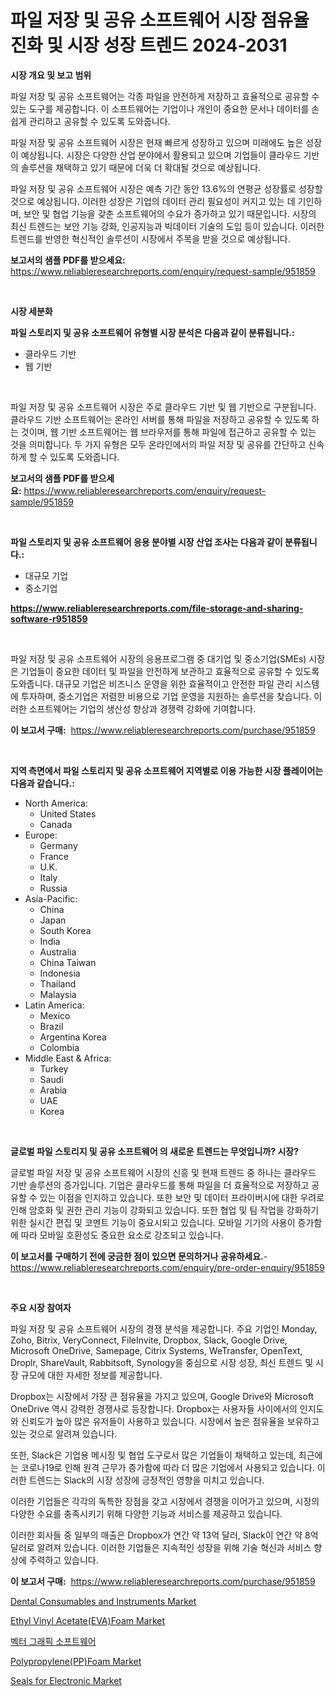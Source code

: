 <p><h1>파일 저장 및 공유 소프트웨어 시장 점유율 진화 및 시장 성장 트렌드 2024-2031</h1></p><p><strong>시장 개요 및 보고 범위</strong></p>
<p><p>파일 저장 및 공유 소프트웨어는 각종 파일을 안전하게 저장하고 효율적으로 공유할 수 있는 도구를 제공합니다. 이 소프트웨어는 기업이나 개인이 중요한 문서나 데이터를 손쉽게 관리하고 공유할 수 있도록 도와줍니다. </p><p>파일 저장 및 공유 소프트웨어 시장은 현재 빠르게 성장하고 있으며 미래에도 높은 성장이 예상됩니다. 시장은 다양한 산업 분야에서 활용되고 있으며 기업들이 클라우드 기반의 솔루션을 채택하고 있기 때문에 더욱 더 확대될 것으로 예상됩니다. </p><p>파일 저장 및 공유 소프트웨어 시장은 예측 기간 동안 13.6%의 연평균 성장률로 성장할 것으로 예상됩니다. 이러한 성장은 기업의 데이터 관리 필요성이 커지고 있는 데 기인하며, 보안 및 협업 기능을 갖춘 소프트웨어의 수요가 증가하고 있기 때문입니다. 시장의 최신 트렌드는 보안 기능 강화, 인공지능과 빅데이터 기술의 도입 등이 있습니다. 이러한 트렌드를 반영한 혁신적인 솔루션이 시장에서 주목을 받을 것으로 예상됩니다.</p></p>
<p><strong>보고서의 샘플 PDF를 받으세요:</strong> <a href="https://www.reliableresearchreports.com/enquiry/request-sample/951859">https://www.reliableresearchreports.com/enquiry/request-sample/951859</a></p>
<p>&nbsp;</p>
<p><strong>시장 세분화</strong></p>
<p><strong>파일 스토리지 및 공유 소프트웨어 유형별 시장 분석은 다음과 같이 분류됩니다.:</strong></p>
<p><ul><li>클라우드 기반</li><li>웹 기반</li></ul></p>
<p>&nbsp;</p>
<p><p>파일 저장 및 공유 소프트웨어 시장은 주로 클라우드 기반 및 웹 기반으로 구분됩니다. 클라우드 기반 소프트웨어는 온라인 서버를 통해 파일을 저장하고 공유할 수 있도록 하는 것이며, 웹 기반 소프트웨어는 웹 브라우저를 통해 파일에 접근하고 공유할 수 있는 것을 의미합니다. 두 가지 유형은 모두 온라인에서의 파일 저장 및 공유를 간단하고 신속하게 할 수 있도록 도와줍니다.</p></p>
<p><strong>보고서의 샘플 PDF를 받으세요:</strong>&nbsp;<a href="https://www.reliableresearchreports.com/enquiry/request-sample/951859">https://www.reliableresearchreports.com/enquiry/request-sample/951859</a></p>
<p>&nbsp;</p>
<p><strong> 파일 스토리지 및 공유 소프트웨어 응용 분야별 시장 산업 조사는 다음과 같이 분류됩니다.:</strong></p>
<p><ul><li>대규모 기업</li><li>중소기업</li></ul></p>
<p><strong><a href="https://www.reliableresearchreports.com/file-storage-and-sharing-software-r951859">https://www.reliableresearchreports.com/file-storage-and-sharing-software-r951859</a></strong></p>
<p>&nbsp;</p>
<p><p>파일 저장 및 공유 소프트웨어 시장의 응용프로그램 중 대기업 및 중소기업(SMEs) 시장은 기업들이 중요한 데이터 및 파일을 안전하게 보관하고 효율적으로 공유할 수 있도록 도와줍니다. 대규모 기업은 비즈니스 운영을 위한 효율적이고 안전한 파일 관리 시스템에 투자하며, 중소기업은 저렴한 비용으로 기업 운영을 지원하는 솔루션을 찾습니다. 이러한 소프트웨어는 기업의 생산성 향상과 경쟁력 강화에 기여합니다.</p></p>
<p><strong>이 보고서 구매:</strong>&nbsp; <a href="https://www.reliableresearchreports.com/purchase/951859">https://www.reliableresearchreports.com/purchase/951859</a></p>
<p>&nbsp;</p>
<p><strong>지역 측면에서 파일 스토리지 및 공유 소프트웨어 지역별로 이용 가능한 시장 플레이어는 다음과 같습니다.:</strong></p>
<p><ul>
    <li>
        North America:
        <ul>
            <li>United States</li>
            <li>Canada</li>
        </ul>
    </li>
    <li>
        Europe:
        <ul>
            <li>Germany</li>
            <li>France</li>
            <li>U.K.</li>
            <li>Italy</li>
            <li>Russia</li>
        </ul>
    </li>
    <li>
        Asia-Pacific:
        <ul>
            <li>China</li>
            <li>Japan</li>
            <li>South Korea</li>
            <li>India</li>
            <li>Australia</li>
            <li>China Taiwan</li>
            <li>Indonesia</li>
            <li>Thailand</li>
            <li>Malaysia</li>
        </ul>
    </li>
    <li>
        Latin America:
        <ul>
            <li>Mexico</li>
            <li>Brazil</li>
            <li>Argentina Korea</li>
            <li>Colombia</li>
        </ul>
    </li>
    <li>
        Middle East & Africa:
        <ul>
            <li>Turkey</li>
            <li>Saudi</li>
            <li>Arabia</li>
            <li>UAE</li>
            <li>Korea</li>
        </ul>
    </li>
    </ul></p>
<p>&nbsp;</p>
<p><strong>글로벌 파일 스토리지 및 공유 소프트웨어 의 새로운 트렌드는 무엇입니까? 시장?</strong></p>
<p><p>글로벌 파일 저장 및 공유 소프트웨어 시장의 신흥 및 현재 트렌드 중 하나는 클라우드 기반 솔루션의 증가입니다. 기업은 클라우드를 통해 파일을 더 효율적으로 저장하고 공유할 수 있는 이점을 인지하고 있습니다. 또한 보안 및 데이터 프라이버시에 대한 우려로 인해 암호화 및 권한 관리 기능이 강화되고 있습니다. 또한 협업 및 팀 작업을 강화하기 위한 실시간 편집 및 코멘트 기능이 중요시되고 있습니다. 모바일 기기의 사용이 증가함에 따라 모바일 호환성도 중요한 요소로 강조되고 있습니다.</p></p>
<p><strong>이 보고서를 구매하기 전에 궁금한 점이 있으면 문의하거나 공유하세요.</strong>- <a href="https://www.reliableresearchreports.com/enquiry/pre-order-enquiry/951859">https://www.reliableresearchreports.com/enquiry/pre-order-enquiry/951859</a></p>
<p>&nbsp;</p>
<p><strong>주요 시장 참여자</strong></p>
<p><p>파일 저장 및 공유 소프트웨어 시장의 경쟁 분석을 제공합니다. 주요 기업인 Monday, Zoho, Bitrix, VeryConnect, FileInvite, Dropbox, Slack, Google Drive, Microsoft OneDrive, Samepage, Citrix Systems, WeTransfer, OpenText, Droplr, ShareVault, Rabbitsoft, Synology을 중심으로 시장 성장, 최신 트렌드 및 시장 규모에 대한 자세한 정보를 제공합니다.</p><p>Dropbox는 시장에서 가장 큰 점유율을 가지고 있으며, Google Drive와 Microsoft OneDrive 역시 강력한 경쟁사로 등장합니다. Dropbox는 사용자들 사이에서의 인지도와 신뢰도가 높아 많은 유저들이 사용하고 있습니다. 시장에서 높은 점유율을 보유하고 있는 것으로 알려져 있습니다.</p><p>또한, Slack은 기업용 메시징 및 협업 도구로서 많은 기업들이 채택하고 있는데, 최근에는 코로나19로 인해 원격 근무가 증가함에 따라 더 많은 기업에서 사용되고 있습니다. 이러한 트렌드는 Slack의 시장 성장에 긍정적인 영향을 미치고 있습니다.</p><p>이러한 기업들은 각각의 독특한 장점을 갖고 시장에서 경쟁을 이어가고 있으며, 시장의 다양한 수요를 충족시키기 위해 다양한 기능과 서비스를 제공하고 있습니다.</p><p>이러한 회사들 중 일부의 매출은 Dropbox가 연간 약 13억 달러, Slack이 연간 약 8억 달러로 알려져 있습니다. 이러한 기업들은 지속적인 성장을 위해 기술 혁신과 서비스 향상에 주력하고 있습니다.</p></p>
<p><strong>이 보고서 구매:</strong>&nbsp;&nbsp;<a href="https://www.reliableresearchreports.com/purchase/951859">https://www.reliableresearchreports.com/purchase/951859</a></p>
<p><p><a href="https://github.com/luckyshygirl/Market-Research-Report-List-4/blob/main/dental-consumables-and-instruments-market.md">Dental Consumables and Instruments Market</a></p><p><a href="https://issuu.com/reportprime-2/docs/ethyl-vinyl-acetateevafoam-market-size-2030.pptx">Ethyl Vinyl Acetate(EVA)Foam Market</a></p><p><a href="https://github.com/rcabello548/Market-Research-Report-List-1/blob/main/921647746277.md">벡터 그래픽 소프트웨어</a></p><p><a href="https://issuu.com/reportprime-2/docs/polypropyleneppfoam-market-size-2030.pptx">Polypropylene(PP)Foam Market</a></p><p><a href="https://meowing-lemming-dd3.notion.site/Seals-for-Electronic-Market-Trends-and-Market-Analysis-forecasted-for-period-2024-2031-faffb36e79614329ba85f28a536fe270">Seals for Electronic Market</a></p></p>